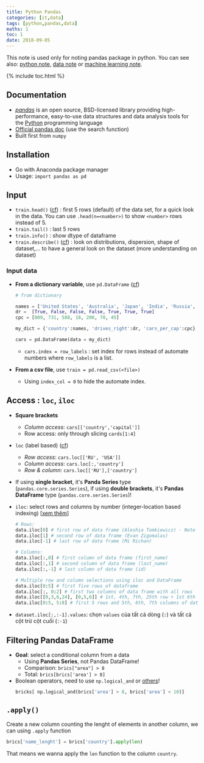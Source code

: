```yaml
---
title: Python Pandas
categories: [it,data]
tags: [python,pandas,data]
maths: 1
toc: 1
date: 2018-09-05
---
```


This note is used only for noting pandas package in python. You can see also: [python note]({{site.baseurl}}/tags#python), [data note]({{site.baseurl}}/categories#data) or [machine learning note]({{site.baseurl}}/categories#ml).

{% include toc.html %}

## Documentation

- *[pandas](https://pandas.pydata.org/)* is an open source, BSD-licensed library providing high-performance, easy-to-use data structures and data analysis tools for the [Python](https://www.python.org/) programming language
- [Official pandas doc](http://pandas.pydata.org/pandas-docs/stable/search.html?q=head%28%29&check_keywords=yes&area=default) (use the search function)
- Built first from `numpy`


## Installation

- Go with Anaconda package manager
- Usage: `import pandas as pd`

## Input

- `train.head()` ([cf](https://pandas.pydata.org/pandas-docs/stable/generated/pandas.DataFrame.head.html)) : first 5 rows (default) of the data set, for a quick look in the data. You can use `.head(n=<number>)` to show `<number>` rows instead of 5.
- `train.tail()` : last 5 rows
- `train.info()` : show dtype of dataframe
- `train.describe()` ([cf](https://pandas.pydata.org/pandas-docs/stable/generated/pandas.DataFrame.describe.html)) : look on distributions, dispersion, shape of dataset,... to have a general look on the dataset (more understanding on dataset)

### Input data

- **From a dictionary variable**, use `pd.DataFrame` ([cf](https://pandas.pydata.org/pandas-docs/stable/generated/pandas.DataFrame.html))

  ~~~ python
  # from dictionary
  
  names = ['United States', 'Australia', 'Japan', 'India', 'Russia', 'Morocco', 'Egypt']
  dr =  [True, False, False, False, True, True, True]
  cpc = [809, 731, 588, 18, 200, 70, 45]
  
  my_dict = {'country':names, 'drives_right':dr, 'cars_per_cap':cpc}
  
  cars = pd.DataFrame(data = my_dict)
  ~~~

  - `cars.index = row_labels` : set index for rows instead of automate numbers where `row_labels` is a list.

- **From a csv file**, use `train = pd.read_csv(<file>)`
  - Using `index_col = 0` to hide the automate index.

## Access : `loc`, `iloc`

- **Square brackets**
  - *Column access*: `cars[['country','capital']]`
  - Row access: only through slicing `cards[1:4]`
- `loc` (label based) ([cf](https://pandas.pydata.org/pandas-docs/stable/generated/pandas.DataFrame.loc.html))
  - *Row access*: `cars.loc[['RU', 'USA']]`
  - *Column access*: `cars.loc[:,'country']`
  - *Row & column*: `cars.loc[['RU'],['country']`
- If using **single bracket**, it's **Panda Series** type (`pandas.core.series.Series`), if using **double brackets**, it's **Pandas DataFrame** type (`pandas.core.series.Series`)!
- `iloc`: select rows and columns by number (integer-location based indexing) [[xem thêm](https://www.shanelynn.ie/select-pandas-dataframe-rows-and-columns-using-iloc-loc-and-ix/)]

  ~~~ python
  # Rows:
  data.iloc[0] # first row of data frame (Aleshia Tomkiewicz) - Note a Series data type output.
  data.iloc[1] # second row of data frame (Evan Zigomalas)
  data.iloc[-1] # last row of data frame (Mi Richan)
  
  # Columns:
  data.iloc[:,0] # first column of data frame (first_name)
  data.iloc[:,1] # second column of data frame (last_name)
  data.iloc[:,-1] # last column of data frame (id)
  
  # Multiple row and column selections using iloc and DataFrame
  data.iloc[0:5] # first five rows of dataframe
  data.iloc[:, 0:2] # first two columns of data frame with all rows
  data.iloc[[0,3,6,24], [0,5,6]] # 1st, 4th, 7th, 25th row + 1st 6th 7th columns.
  data.iloc[0:5, 5:8] # first 5 rows and 5th, 6th, 7th columns of data frame (county -> phone1).
  ~~~

- `dataset.iloc[:,:-1].values`: chọn `values` của tất cả dòng (`:`) và tất cả cột trừ cột cuối (`:-1`)

## Filtering Pandas DataFrame

- **Goal**: select a conditional column from a data
	- Using **Pandas Series**, not Pandas DataFrame!
	- Comparison: `brics["area"] > 8`
	- Total: `brics[brics['area'] > 8]`
- Boolean operators, need to use `np.logical_and` or [others](/python-numpy-1#comparison)!
  ~~~ python
  bricks[ np.logical_and(brics['area'] > 8, brics['area'] < 10)]
  ~~~

## `.apply()`

Create a new column counting the lenght of elements in another column, we can using `.apply` function

~~~ python
brics['name_lenght'] = brics['country'].apply(len)
~~~

That means we wanna apply the `len` function to the column `country`.
